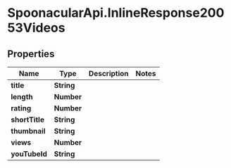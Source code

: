 # SpoonacularApi.InlineResponse20053Videos

## Properties

Name | Type | Description | Notes
------------ | ------------- | ------------- | -------------
**title** | **String** |  | 
**length** | **Number** |  | 
**rating** | **Number** |  | 
**shortTitle** | **String** |  | 
**thumbnail** | **String** |  | 
**views** | **Number** |  | 
**youTubeId** | **String** |  | 


